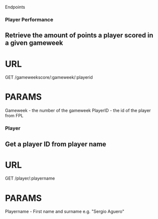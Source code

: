 Endpoints

### Player Performance

## Retrieve the amount of points a player scored in a given gameweek

# URL
GET /gameweekscore/:gameweek/:playerid
# PARAMS
Gameweek - the number of the gameweek
PlayerID - the id of the player from FPL

### Player

## Get a player ID from player name

# URL
GET /player/:playername
# PARAMS
Playername - First name and surname e.g. "Sergio Aguero"




